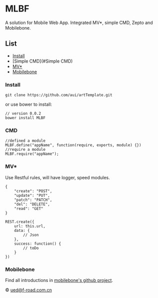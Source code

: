 # MLBF
A solution for Mobile Web App. Integrated MV*, simple CMD, Zepto and Mobilebone.

##	List

*	[Install](#Install)
*	[Simple CMD](#Simple CMD)
*	[MV*](#MV*)
*   [Mobilebone](#Mobilebone)

### Install

	git clone https://github.com/aui/artTemplate.git

or use bower to install:

	// version 0.0.2
    bower install MLBF

### CMD

	//defined a module
	MLBF.define("appName", function(require, exports, module) {})
	//require a module
	MLBF.require("appName");

### MV*

Use Restful rules, will have logger, speed modules.

	{
		"create": "POST",
	    "update": "PUT",
	    "patch": "PATCH",
	    "del": "DELETE",
	    "read": "GET"
	}
	
	REST.create({
        url: this.url,
        data: {
        	// Json
        },
        success: function() {
        	// toDo
        }
    })
	

### Mobilebone
	
Find all introductions in [mobilebone's github project](https://github.com/zhangxinxu/mobilebone).

© ued@f-road.com.cn